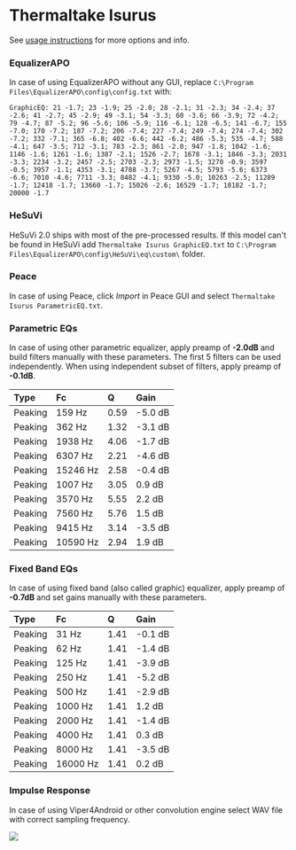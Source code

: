 # Thermaltake Isurus
See [usage instructions](https://github.com/jaakkopasanen/AutoEq#usage) for more options and info.

### EqualizerAPO
In case of using EqualizerAPO without any GUI, replace `C:\Program Files\EqualizerAPO\config\config.txt`
with:
```
GraphicEQ: 21 -1.7; 23 -1.9; 25 -2.0; 28 -2.1; 31 -2.3; 34 -2.4; 37 -2.6; 41 -2.7; 45 -2.9; 49 -3.1; 54 -3.3; 60 -3.6; 66 -3.9; 72 -4.2; 79 -4.7; 87 -5.2; 96 -5.6; 106 -5.9; 116 -6.1; 128 -6.5; 141 -6.7; 155 -7.0; 170 -7.2; 187 -7.2; 206 -7.4; 227 -7.4; 249 -7.4; 274 -7.4; 302 -7.2; 332 -7.1; 365 -6.8; 402 -6.6; 442 -6.2; 486 -5.3; 535 -4.7; 588 -4.1; 647 -3.5; 712 -3.1; 783 -2.3; 861 -2.0; 947 -1.8; 1042 -1.6; 1146 -1.6; 1261 -1.6; 1387 -2.1; 1526 -2.7; 1678 -3.1; 1846 -3.3; 2031 -3.3; 2234 -3.2; 2457 -2.5; 2703 -2.3; 2973 -1.5; 3270 -0.9; 3597 -0.5; 3957 -1.1; 4353 -3.1; 4788 -3.7; 5267 -4.5; 5793 -5.6; 6373 -6.6; 7010 -4.6; 7711 -3.3; 8482 -4.1; 9330 -5.0; 10263 -2.5; 11289 -1.7; 12418 -1.7; 13660 -1.7; 15026 -2.6; 16529 -1.7; 18182 -1.7; 20000 -1.7
```

### HeSuVi
HeSuVi 2.0 ships with most of the pre-processed results. If this model can't be found in HeSuVi add
`Thermaltake Isurus GraphicEQ.txt` to `C:\Program Files\EqualizerAPO\config\HeSuVi\eq\custom\` folder.

### Peace
In case of using Peace, click *Import* in Peace GUI and select `Thermaltake Isurus ParametricEQ.txt`.

### Parametric EQs
In case of using other parametric equalizer, apply preamp of **-2.0dB** and build filters manually
with these parameters. The first 5 filters can be used independently.
When using independent subset of filters, apply preamp of **-0.1dB**.

| Type    | Fc       |    Q | Gain    |
|:--------|:---------|:-----|:--------|
| Peaking | 159 Hz   | 0.59 | -5.0 dB |
| Peaking | 362 Hz   | 1.32 | -3.1 dB |
| Peaking | 1938 Hz  | 4.06 | -1.7 dB |
| Peaking | 6307 Hz  | 2.21 | -4.6 dB |
| Peaking | 15246 Hz | 2.58 | -0.4 dB |
| Peaking | 1007 Hz  | 3.05 | 0.9 dB  |
| Peaking | 3570 Hz  | 5.55 | 2.2 dB  |
| Peaking | 7560 Hz  | 5.76 | 1.5 dB  |
| Peaking | 9415 Hz  | 3.14 | -3.5 dB |
| Peaking | 10590 Hz | 2.94 | 1.9 dB  |

### Fixed Band EQs
In case of using fixed band (also called graphic) equalizer, apply preamp of **-0.7dB** and set
gains manually with these parameters.

| Type    | Fc       |    Q | Gain    |
|:--------|:---------|:-----|:--------|
| Peaking | 31 Hz    | 1.41 | -0.1 dB |
| Peaking | 62 Hz    | 1.41 | -1.4 dB |
| Peaking | 125 Hz   | 1.41 | -3.9 dB |
| Peaking | 250 Hz   | 1.41 | -5.2 dB |
| Peaking | 500 Hz   | 1.41 | -2.9 dB |
| Peaking | 1000 Hz  | 1.41 | 1.2 dB  |
| Peaking | 2000 Hz  | 1.41 | -1.4 dB |
| Peaking | 4000 Hz  | 1.41 | 0.3 dB  |
| Peaking | 8000 Hz  | 1.41 | -3.5 dB |
| Peaking | 16000 Hz | 1.41 | 0.2 dB  |

### Impulse Response
In case of using Viper4Android or other convolution engine select WAV file with correct sampling frequency.

![](https://raw.githubusercontent.com/jaakkopasanen/AutoEq/master/results/innerfidelity/sbaf-serious/Thermaltake%20Isurus/Thermaltake%20Isurus.png)